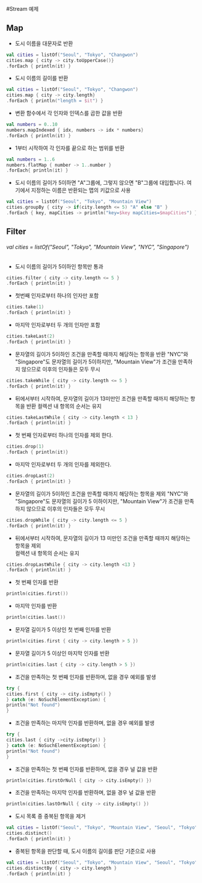 #Stream 예제

## Map

* 도시 이름을 대문자로 반환
```kotlin
val cities = listOf("Seoul", "Tokyo", "Changwon")
cities.map { city -> city.toUpperCase()}
.forEach { println(it) }
```

* 도시 이름의 길이를 반환
```kotlin
val cities = listOf("Seoul", "Tokyo", "Changwon")
cities.map { city -> city.length}
.forEach { println("length = $it") }
```

* 변환 함수에서 각 인자와 인덱스를 곱한 값을 반환
```kotlin
val numbers = 0..10
numbers.mapIndexed { idx, numbers -> idx * numbers}
.forEach { println(it) }
```

* 1부터 시작하여 각 인자를 끝으로 하는 범위를 반환
```kotlin
val numbers = 1..6
numbers.flatMap { number -> 1..number }
.forEach{ println(it) }
```

* 도시 이름의 길이가 5이하면 "A"그룹에, 그렇지 않으면 "B"그룹에 대입합니다.
여기에서 지정하는 이름은 반환되는 맵의 키값으로 사용
```kotlin
val cities = listOf("Seoul", "Tokyo", "Mountain View")
cities.groupBy { city -> if(city.length <= 5) "A" else "B" }
.forEach { key, mapCities -> println("key=$key mapCities=$mapCities") }
```

## Filter


###### val cities = listOf("Seoul", "Tokyo", "Mountain View", "NYC", "Singapore")

* 도시 이름의 길이가 5이하인 항목만 통과
```kotlin
cities.filter { city -> city.length <= 5 }
.forEach { println(it) }
```

* 첫번째 인자로부터 하나의 인자만 포함
```kotlin
cities.take(1)
.forEach { println(it) }
```

* 마지막 인자로부터 두 개의 인자만 포함
```kotlin
cities.takeLast(2)
.forEach { println(it) }
```

* 문자열의 길이가 5이하인 조건을 만족할 때까지 해당하는 항목을 반환
"NYC"와 "Singapore"도 문자열의 길이가 5이하지만,
"Mountain View"가 조건을 만족하지 않으므로 이후의 인자들은 모두 무시
```kotlin
cities.takeWhile { city -> city.length <= 5 }
.forEach { println(it) }
```

* 뒤에서부터 시작하여, 문자열의 길이가 13미만인 조건을 만족할 때까지 해당하는 항목을 반환
컬렉션 내 항목의 순서는 유지
```kotlin
cities.takeLastWhile { city -> city.length < 13 }
.forEach { println(it) }
```

* 첫 번째 인자로부터 하나의 인자를 제외 한다.
```kotlin
cities.drop(1)
.forEach { println(it)}
```

* 마지막 인자로부터 두 개의 인자를 제외한다.
```kotlin
cities.dropLast(2)
.forEach { println(it) }
```

* 문자열의 길이가 5이하인 조건을 만족할 때까지 해당하는 항목을 제외
"NYC"와 "Singapore"도 문자열의 길이가 5 이하이지만,
"Mountain View"가 조건을 만족하지 않으므로 이후의 인자들은 모두 무시
```kotlin
cities.dropWhile { city -> city.length <= 5 }
.forEach { println(it) }
```

* 뒤에서부터 시작하여, 문자열의 길이가 13 미만인 조건을 만족할 때까지 해당하는 항목을 제외  
컬렉션 내 항목의 순서는 유지
```kotlin
cities.dropLastWhile { city -> city.length <13 }
.forEach { println(it) }
```

* 첫 번째 인자를 반환
```kotlin
println(cities.first())
```

* 마지막 인자를 반환
```kotlin
println(cities.last())
```

* 문자열 길이가 5 이상인 첫 번째 인자를 반환
```kotlin
println(cities.first { city -> city.length > 5 })
```

* 문자열 길이가 5 이상인 마지막 인자를 반환
```kotlin
println(cities.last { city -> city.length > 5 })
```

* 조건을 만족하는 첫 번째 인자를 반환하며, 없을 경우 예외를 발생
```kotlin
try {
cities.first { city -> city.isEmpty() }
} catch (e: NoSuchElementException) {
println("Not found")
}
```

* 조건을 만족하는 마지막 인자를 반환하며, 없을 경우 예외를 발생
```kotlin
try {
cities.last { city ->city.isEmpty() }
} catch (e: NoSuchElementException) {
println("Not found")
}
```

* 조건을 만족하는 첫 번째 인자를 반환하며, 없을 경우 널 값을 반환
```kotlin
println(cities.firstOrNull { city -> city.isEmpty() })
```

* 조건을 만족하는 마지막 인자를 반환하며, 없을 경우 널 값을 반환
```kotlin
println(cities.lastOrNull { city -> city.isEmpty() })
```

* 도시 목록 중 중복된 항목을 제거
```kotlin
val cities = listOf("Seoul", "Tokyo", "Mountain View", "Seoul", "Tokyo")
cities.distinct()
.forEach { println(it) }
```

* 중복된 항목을 판단할 때, 도시 이름의 길이를 판단 기준으로 사용
```kotlin
val cities = listOf("Seoul", "Tokyo", "Mountain View", "Seoul", "Tokyo")
cities.distinctBy { city -> city.length }
.forEach { println(it) }
```